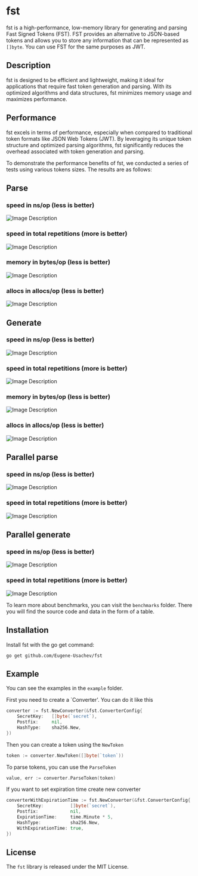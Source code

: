 # fst

fst is a high-performance, low-memory library for generating and parsing Fast Signed Tokens (FST). 
FST provides an alternative to JSON-based tokens and allows you to store any information that can be 
represented as `[]byte`. You can use FST for the same purposes as JWT.

## Description

fst is designed to be efficient and lightweight, making it ideal for applications that require fast token generation
and parsing. With its optimized algorithms and data structures, fst minimizes memory usage and maximizes performance.

## Performance

fst excels in terms of performance, especially when compared to traditional token formats like JSON Web Tokens (JWT).
By leveraging its unique token structure and optimized parsing algorithms, fst significantly reduces the overhead
associated with token generation and parsing.

To demonstrate the performance benefits of fst, we conducted a series of tests using various tokens sizes.
The results are as follows:

<h2>Parse</h2>

<h3>speed in ns/op (less is better)</h3>

![Image Description](benchmarks/images/parse_speed_ns.jpg)

<h3>speed in total repetitions (more is better)</h3>

![Image Description](benchmarks/images/parse_speed_total.jpg)

<h3>memory in bytes/op (less is better)</h3>

![Image Description](benchmarks/images/parse_memory.jpg)

<h3>allocs in allocs/op (less is better)</h3>

![Image Description](benchmarks/images/parse_allocs.jpg)

<h2>Generate</h2>

<h3>speed in ns/op (less is better)</h3>

![Image Description](benchmarks/images/gen_speed_ns.jpg)

<h3>speed in total repetitions (more is better)</h3>

![Image Description](benchmarks/images/gen_speed_total.jpg)

<h3>memory in bytes/op (less is better)</h3>

![Image Description](benchmarks/images/gen_memory.jpg)

<h3>allocs in allocs/op (less is better)</h3>

![Image Description](benchmarks/images/gen_allocs.jpg)

<h2>Parallel parse</h2>

<h3>speed in ns/op (less is better)</h3>

![Image Description](benchmarks/images/parallel_parse_ns.jpg)

<h3>speed in total repetitions (more is better)</h3>

![Image Description](benchmarks/images/parallel_parse_total.jpg)

<h2>Parallel generate</h2>

<h3>speed in ns/op (less is better)</h3>

![Image Description](benchmarks/images/parallel_gen_ns.jpg)

<h3>speed in total repetitions (more is better)</h3>

![Image Description](benchmarks/images/parallel_gen_total.jpg)


To learn more about benchmarks, you can visit the `benchmarks` folder. There you will find the source code and data in the form of a table.

## Installation

Install fst with the go get command:

`go get github.com/Eugene-Usachev/fst`

## Example

You can see the examples in the `example` folder.

First you need to create a `Converter'. You can do it like this

```go
converter := fst.NewConverter(&fst.ConverterConfig{
    SecretKey:   []byte(`secret`),
    Postfix:     nil,
    HashType:    sha256.New,
})
```

Then you can create a token using the `NewToken`

```go
token := converter.NewToken([]byte(`token`))
```

To parse tokens, you can use the `ParseToken`

```go
value, err := converter.ParseToken(token)
```

If you want to set expiration time create new converter

```go
converterWithExpirationTime := fst.NewConverter(&fst.ConverterConfig{
    SecretKey:          []byte(`secret`),
    Postfix:            nil,
    ExpirationTime:     time.Minute * 5,
    HashType:           sha256.New,
    WithExpirationTime: true,
})
```
## License

The `fst` library is released under the MIT License.